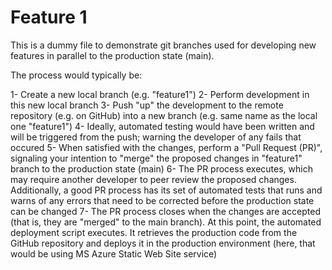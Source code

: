 # Feature 1

This is a dummy file to demonstrate git branches used for developing new features in parallel to the production state (main).

The process would typically be:

1- Create a new local branch (e.g. "feature1")
2- Perform development in this new local branch
3- Push "up" the development to the remote repository (e.g. on GitHub) into a new branch (e.g. same name as the local one "feature1")
4- Ideally, automated testing would have been written and will be triggered from the push; warning the developer of any fails that occured
5- When satisfied with the changes, perform a "Pull Request (PR)", signaling your intention to "merge" the proposed changes in "feature1" branch to the production state (main)
6- The PR process executes, which may require another developer to peer review the proposed changes. Additionally, a good PR process has its set of automated tests that runs and warns of any errors that need to be corrected before the production state can be changed
7- The PR process closes when the changes are accepted (that is, they are "merged" to the main branch). At this point, the automated deployment script executes. It retrieves the production code from the GitHub repository and deploys it in the production environment (here, that would be using MS Azure Static Web Site service)